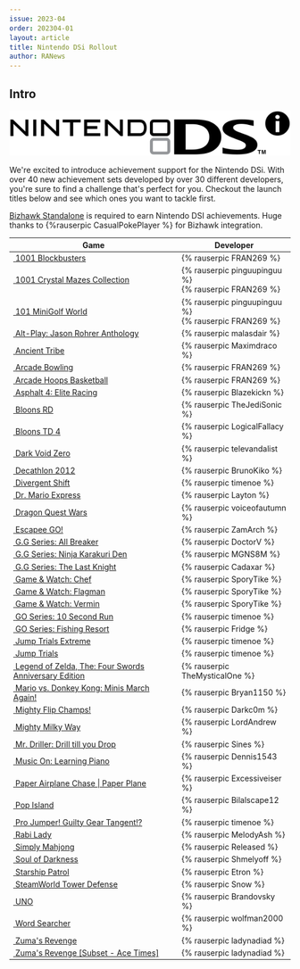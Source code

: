 ```yaml
---
issue: 2023-04
order: 202304-01
layout: article
title: Nintendo DSi Rollout
author: RANews
---
```


## Intro

<p align="center">
  <img src="img/DSi/Nintendo_DSi_logo_white.png" />
</p>

We're excited to introduce achievement support for the Nintendo DSi. With over 40 new achievement sets developed by over 30 different developers, you're sure to find a challenge that's perfect for you. Checkout the launch titles below and see which ones you want to tackle first.

[Bizhawk Standalone](https://tasvideos.org/BizHawk/ReleaseHistory) is required to earn Nintendo DSI achievements. Huge thanks to {%rauserpic CasualPokePlayer %} for Bizhawk integration.

| Game                                                                                                                                                                                                                                               | Developer                                               |
| -------------------------------------------------------------------------------------------------------------------------------------------------------------------------------------------------------------------------------------------------- | ------------------------------------------------------- |
| <a class="gameicon-link" href="https://retroachievements.org/game/22404" target="_blank" rel="noopener"> <img class="gameicon" src="https://media.retroachievements.org/Images/068079.png" alt=""> <span>1001 Blockbusters</span></a>                                     | {% rauserpic FRAN269 %}                                 |
| <a class="gameicon-link" href="https://retroachievements.org/game/22458" target="_blank" rel="noopener"> <img class="gameicon" src="https://media.retroachievements.org/Images/068078.png" alt=""> <span>1001 Crystal Mazes Collection</span></a>                         | {% rauserpic pinguupinguu %}<br>{% rauserpic FRAN269 %} |
| <a class="gameicon-link" href="https://retroachievements.org/game/22621" target="_blank" rel="noopener"> <img class="gameicon" src="https://media.retroachievements.org/Images/068695.png" alt=""> <span>101 MiniGolf World</span></a>                                    | {% rauserpic pinguupinguu %}<br>{% rauserpic FRAN269 %} |
| <a class="gameicon-link" href="https://retroachievements.org/game/22382" target="_blank" rel="noopener"> <img class="gameicon" src="https://media.retroachievements.org/Images/067273.png" alt=""> <span>Alt-Play: Jason Rohrer Anthology</span></a>                      | {% rauserpic malasdair %}                               |
| <a class="gameicon-link" href="https://retroachievements.org/game/22375" target="_blank" rel="noopener"> <img class="gameicon" src="https://media.retroachievements.org/Images/067376.png" alt=""> <span>Ancient Tribe</span></a>                                         | {% rauserpic Maximdraco %}                              |
| <a class="gameicon-link" href="https://retroachievements.org/game/22403" target="_blank" rel="noopener"> <img class="gameicon" src="https://media.retroachievements.org/Images/068081.png" alt=""> <span>Arcade Bowling</span></a>                                        | {% rauserpic FRAN269 %}                                 |
| <a class="gameicon-link" href="https://retroachievements.org/game/22351" target="_blank" rel="noopener"> <img class="gameicon" src="https://media.retroachievements.org/Images/068080.png" alt=""> <span>Arcade Hoops Basketball</span></a>                               | {% rauserpic FRAN269 %}                                 |
| <a class="gameicon-link" href="https://retroachievements.org/game/22331" target="_blank" rel="noopener"> <img class="gameicon" src="https://media.retroachievements.org/Images/067137.png" alt=""> <span>Asphalt 4: Elite Racing</span></a>                               | {% rauserpic Blazekickn %}                              |
| <a class="gameicon-link" href="https://retroachievements.org/game/22321" target="_blank" rel="noopener"> <img class="gameicon" src="https://media.retroachievements.org/Images/069236.png" alt=""> <span>Bloons RD</span></a>                                             | {% rauserpic TheJediSonic %}                            |
| <a class="gameicon-link" href="https://retroachievements.org/game/22319" target="_blank" rel="noopener"> <img class="gameicon" src="https://media.retroachievements.org/Images/067816.png" alt=""> <span>Bloons TD 4</span></a>                                           | {% rauserpic LogicalFallacy %}                          |
| <a class="gameicon-link" href="https://retroachievements.org/game/22311" target="_blank" rel="noopener"> <img class="gameicon" src="https://media.retroachievements.org/Images/067431.png" alt=""> <span>Dark Void Zero</span></a>                                        | {% rauserpic televandalist %}                           |
| <a class="gameicon-link" href="https://retroachievements.org/game/22405" target="_blank" rel="noopener"> <img class="gameicon" src="https://media.retroachievements.org/Images/067643.png" alt=""> <span>Decathlon 2012</span></a>                                        | {% rauserpic BrunoKiko %}                               |
| <a class="gameicon-link" href="https://retroachievements.org/game/22451" target="_blank" rel="noopener"> <img class="gameicon" src="https://media.retroachievements.org/Images/067708.png" alt=""> <span>Divergent Shift</span></a>                                       | {% rauserpic timenoe %}                                 |
| <a class="gameicon-link" href="https://retroachievements.org/game/22374" target="_blank" rel="noopener"> <img class="gameicon" src="https://media.retroachievements.org/Images/067316.png" alt=""> <span>Dr. Mario Express</span></a>                                     | {% rauserpic Layton %}                                  |
| <a class="gameicon-link" href="https://retroachievements.org/game/22308" target="_blank" rel="noopener"> <img class="gameicon" src="https://media.retroachievements.org/Images/067608.png" alt=""> <span>Dragon Quest Wars</span></a>                                     | {% rauserpic voiceofautumn %}                           |
| <a class="gameicon-link" href="https://retroachievements.org/game/22336" target="_blank" rel="noopener"> <img class="gameicon" src="https://media.retroachievements.org/Images/070815.png" alt=""> <span>Escapee GO!</span></a>                                           | {% rauserpic ZamArch %}                                 |
| <a class="gameicon-link" href="https://retroachievements.org/game/22314" target="_blank" rel="noopener"> <img class="gameicon" src="https://media.retroachievements.org/Images/068455.png" alt=""> <span>G.G Series: All Breaker</span></a>                               | {% rauserpic DoctorV %}                                 |
| <a class="gameicon-link" href="https://retroachievements.org/game/22377" target="_blank" rel="noopener"> <img class="gameicon" src="https://media.retroachievements.org/Images/067309.png" alt=""> <span>G.G Series: Ninja Karakuri Den</span></a>                        | {% rauserpic MGNS8M %}                                  |
| <a class="gameicon-link" href="https://retroachievements.org/game/22330" target="_blank" rel="noopener"> <img class="gameicon" src="https://media.retroachievements.org/Images/067162.png" alt=""> <span>G.G Series: The Last Knight</span></a>                           | {% rauserpic Cadaxar %}                                 |
| <a class="gameicon-link" href="https://retroachievements.org/game/22400" target="_blank" rel="noopener"> <img class="gameicon" src="https://media.retroachievements.org/Images/067367.png" alt=""> <span>Game & Watch: Chef</span></a>                                    | {% rauserpic SporyTike %}                               |
| <a class="gameicon-link" href="https://retroachievements.org/game/22433" target="_blank" rel="noopener"> <img class="gameicon" src="https://media.retroachievements.org/Images/067527.png" alt=""> <span>Game & Watch: Flagman</span></a>                                 | {% rauserpic SporyTike %}                               |
| <a class="gameicon-link" href="https://retroachievements.org/game/22437" target="_blank" rel="noopener"> <img class="gameicon" src="https://media.retroachievements.org/Images/067571.png" alt=""> <span>Game & Watch: Vermin</span></a>                                  | {% rauserpic SporyTike %}                               |
| <a class="gameicon-link" href="https://retroachievements.org/game/22435" target="_blank" rel="noopener"> <img class="gameicon" src="https://media.retroachievements.org/Images/067545.png" alt=""> <span>GO Series: 10 Second Run</span></a>                              | {% rauserpic timenoe %}                                 |
| <a class="gameicon-link" href="https://retroachievements.org/game/22363" target="_blank" rel="noopener"> <img class="gameicon" src="https://media.retroachievements.org/Images/067556.png" alt=""> <span>GO Series: Fishing Resort</span></a>                             | {% rauserpic Fridge %}                                  |
| <a class="gameicon-link" href="https://retroachievements.org/game/22412" target="_blank" rel="noopener"> <img class="gameicon" src="https://media.retroachievements.org/Images/067692.png" alt=""> <span>Jump Trials Extreme</span></a>                                   | {% rauserpic timenoe %}                                 |
| <a class="gameicon-link" href="https://retroachievements.org/game/22440" target="_blank" rel="noopener"> <img class="gameicon" src="https://media.retroachievements.org/Images/067684.png" alt=""> <span>Jump Trials</span></a>                                           | {% rauserpic timenoe %}                                 |
| <a class="gameicon-link" href="https://retroachievements.org/game/22310" target="_blank" rel="noopener"> <img class="gameicon" src="https://media.retroachievements.org/Images/067821.png" alt=""> <span>Legend of Zelda, The: Four Swords Anniversary Edition</span></a> | {% rauserpic TheMysticalOne %}                          |
| <a class="gameicon-link" href="https://retroachievements.org/game/22373" target="_blank" rel="noopener"> <img class="gameicon" src="https://media.retroachievements.org/Images/067683.png" alt=""> <span>Mario vs. Donkey Kong: Minis March Again!</span></a>             | {% rauserpic Bryan1150 %}                               |
| <a class="gameicon-link" href="https://retroachievements.org/game/22325" target="_blank" rel="noopener"> <img class="gameicon" src="https://media.retroachievements.org/Images/067235.png" alt=""> <span>Mighty Flip Champs!</span></a>                                   | {% rauserpic Darkc0m %}                                 |
| <a class="gameicon-link" href="https://retroachievements.org/game/22326" target="_blank" rel="noopener"> <img class="gameicon" src="https://media.retroachievements.org/Images/067306.png" alt=""> <span>Mighty Milky Way</span></a>                                      | {% rauserpic LordAndrew %}                              |
| <a class="gameicon-link" href="https://retroachievements.org/game/22323" target="_blank" rel="noopener"> <img class="gameicon" src="https://media.retroachievements.org/Images/067194.png" alt=""> <span>Mr. Driller: Drill till you Drop</span></a>                      | {% rauserpic Sines %}                                   |
| <a class="gameicon-link" href="https://retroachievements.org/game/22332" target="_blank" rel="noopener"> <img class="gameicon" src="https://media.retroachievements.org/Images/069414.png" alt=""> <span>Music On: Learning Piano</span></a>                              | {% rauserpic Dennis1543 %}                              |
| <a class="gameicon-link" href="https://retroachievements.org/game/22358" target="_blank" rel="noopener"> <img class="gameicon" src="https://media.retroachievements.org/Images/067228.png" alt=""> <span>Paper Airplane Chase \| Paper Plane</span></a>                   | {% rauserpic Excessiveiser %}                           |
| <a class="gameicon-link" href="https://retroachievements.org/game/23789" target="_blank" rel="noopener"> <img class="gameicon" src="https://media.retroachievements.org/Images/071295.png" alt=""> <span>Pop Island</span></a>                                            | {% rauserpic Bilalscape12 %}                            |
| <a class="gameicon-link" href="https://retroachievements.org/game/22455" target="_blank" rel="noopener"> <img class="gameicon" src="https://media.retroachievements.org/Images/067781.png" alt=""> <span>Pro Jumper! Guilty Gear Tangent!?</span></a>                     | {% rauserpic timenoe %}                                 |
| <a class="gameicon-link" href="https://retroachievements.org/game/22376" target="_blank" rel="noopener"> <img class="gameicon" src="https://media.retroachievements.org/Images/067451.png" alt=""> <span>Rabi Lady</span></a>                                             | {% rauserpic MelodyAsh %}                               |
| <a class="gameicon-link" href="https://retroachievements.org/game/22392" target="_blank" rel="noopener"> <img class="gameicon" src="https://media.retroachievements.org/Images/069993.png" alt=""> <span>Simply Mahjong</span></a>                                        | {% rauserpic Released %}                                |
| <a class="gameicon-link" href="https://retroachievements.org/game/22338" target="_blank" rel="noopener"> <img class="gameicon" src="https://media.retroachievements.org/Images/067280.png" alt=""> <span>Soul of Darkness</span></a>                                      | {% rauserpic Shmelyoff %}                               |
| <a class="gameicon-link" href="https://retroachievements.org/game/22327" target="_blank" rel="noopener"> <img class="gameicon" src="https://media.retroachievements.org/Images/069951.png" alt=""> <span>Starship Patrol</span></a>                                       | {% rauserpic Etron %}                                   |
| <a class="gameicon-link" href="https://retroachievements.org/game/22307" target="_blank" rel="noopener"> <img class="gameicon" src="https://media.retroachievements.org/Images/069402.png" alt=""> <span>SteamWorld Tower Defense</span></a>                              | {% rauserpic Snow %}                                    |
| <a class="gameicon-link" href="https://retroachievements.org/game/22379" target="_blank" rel="noopener"> <img class="gameicon" src="https://media.retroachievements.org/Images/069121.png" alt=""> <span>UNO</span></a>                                                   | {% rauserpic Brandovsky %}                              |
| <a class="gameicon-link" href="https://retroachievements.org/game/22369" target="_blank" rel="noopener"> <img class="gameicon" src="https://media.retroachievements.org/Images/067301.png" alt=""> <span>Word Searcher</span></a>                                         | {% rauserpic wolfman2000 %}                             |
| <a class="gameicon-link" href="https://retroachievements.org/game/18547" target="_blank" rel="noopener"> <img class="gameicon" src="https://media.retroachievements.org/Images/067135.png" alt=""> <span>Zuma's Revenge</span></a>                                        | {% rauserpic ladynadiad %}                              |
| <a class="gameicon-link" href="https://retroachievements.org/game/22525" target="_blank" rel="noopener"> <img class="gameicon" src="https://media.retroachievements.org/Images/071346.png" alt=""> <span>Zuma's Revenge [Subset - Ace Times]</span></a>                   | {% rauserpic ladynadiad %}                              |
